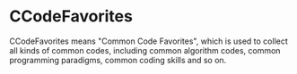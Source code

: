 # CCodeFavorites
CCodeFavorites means "Common Code Favorites", which is used to collect all kinds of common codes, including common algorithm codes, common programming paradigms, common coding skills and so on.
